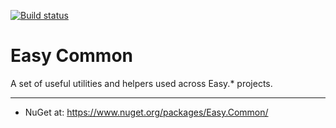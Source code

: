 [![Build status](https://ci.appveyor.com/api/projects/status/ar3dp6i0kg9ii80o?svg=true)](https://ci.appveyor.com/project/NimaAra/easy-common)

# Easy Common
A set of useful utilities and helpers used across Easy.* projects.
___

* NuGet at: https://www.nuget.org/packages/Easy.Common/
